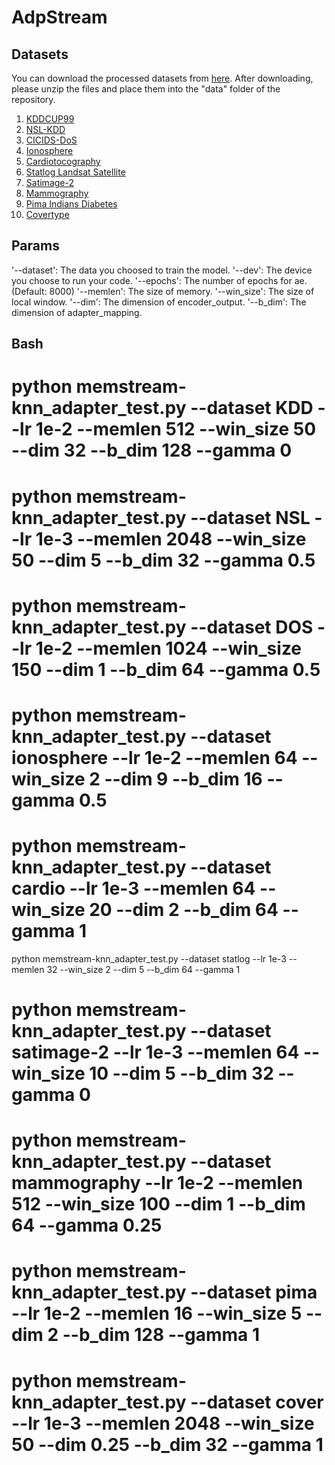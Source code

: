 # AdpStream

## Datasets
You can download the processed datasets from [here](https://drive.google.com/file/d/1JNrhOr8U3Nqef1hBOqvHQPzBNWzDOFdl/view). After downloading, please unzip the files and place them into the "data" folder of the repository.
1. [KDDCUP99](http://kdd.ics.uci.edu/databases/kddcup99/kddcup99.html)
2. [NSL-KDD](https://www.unb.ca/cic/datasets/nsl.html)
4. [CICIDS-DoS](https://www.unb.ca/cic/datasets/ids-2018.html)
6. [Ionosphere](https://archive.ics.uci.edu/ml/index.php)
7. [Cardiotocography](https://archive.ics.uci.edu/ml/index.php)
8. [Statlog Landsat Satellite](https://archive.ics.uci.edu/ml/index.php)
9. [Satimage-2](http://odds.cs.stonybrook.edu)
10. [Mammography](http://odds.cs.stonybrook.edu)
11. [Pima Indians Diabetes](https://archive.ics.uci.edu/ml/index.php)
12. [Covertype](https://archive.ics.uci.edu/ml/index.php)

## Params
'--dataset': The data you choosed to train the model.
'--dev': The device you choose to run your code.
'--epochs': The number of epochs for ae. (Default: 8000)
'--memlen': The size of memory.
'--win_size': The size of local window.
'--dim': The dimension of encoder_output.
'--b_dim': The dimension of adapter_mapping.

## Bash
# python memstream-knn_adapter_test.py --dataset KDD --lr 1e-2 --memlen 512 --win_size 50 --dim 32 --b_dim 128 --gamma 0
# python memstream-knn_adapter_test.py --dataset NSL --lr 1e-3 --memlen 2048 --win_size 50 --dim 5 --b_dim 32 --gamma 0.5
# python memstream-knn_adapter_test.py --dataset DOS --lr 1e-2 --memlen 1024 --win_size 150 --dim 1 --b_dim 64 --gamma 0.5
# python memstream-knn_adapter_test.py --dataset ionosphere --lr 1e-2 --memlen 64 --win_size 2 --dim 9 --b_dim 16 --gamma 0.5
# python memstream-knn_adapter_test.py --dataset cardio --lr 1e-3 --memlen 64 --win_size 20 --dim 2 --b_dim 64 --gamma 1
python memstream-knn_adapter_test.py --dataset statlog --lr 1e-3 --memlen 32 --win_size 2 --dim 5 --b_dim 64 --gamma 1
# python memstream-knn_adapter_test.py --dataset satimage-2 --lr 1e-3 --memlen 64 --win_size 10 --dim 5 --b_dim 32 --gamma 0
# python memstream-knn_adapter_test.py --dataset mammography --lr 1e-2 --memlen 512 --win_size 100 --dim 1 --b_dim 64 --gamma 0.25
# python memstream-knn_adapter_test.py --dataset pima --lr 1e-2 --memlen 16 --win_size 5 --dim 2 --b_dim 128 --gamma 1
# python memstream-knn_adapter_test.py --dataset cover --lr 1e-3 --memlen 2048 --win_size 50 --dim 0.25 --b_dim 32 --gamma 1
